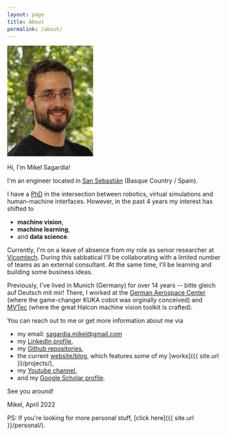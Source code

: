 ```yaml
---
layout: page
title: About
permalink: /about/
---
```


<img src="/assets/mikel_sagardia_big_lowres.jpg" alt="Mikel Sagardia" width="200"/>

Hi, I'm Mikel Sagardia!

I'm an engineer located in [San Sebastián](https://en.wikipedia.org/wiki/San_Sebastián) (Basque Country / Spain).

I have a [PhD](https://elib.dlr.de/132879/) in the intersection between robotics, virtual simulations and human-machine interfaces. However, in the past 4 years my interest has shifted to

- **machine vision**,
- **machine learning**,
- and **data science**.

Currently, I'm on a leave of absence from my role as senior researcher at [Vicomtech](https://www.vicomtech.org/en). During this sabbatical I'll be collaborating with a limited number of teams as an external consultant. At the same time, I'll be learning and building some business ideas.

Previously, I've lived in Munich (Germany) for over 14 years -- bitte gleich auf Deutsch mit mir! There, I worked at the [German Aerospace Center](https://www.dlr.de/rm/en/desktopdefault.aspx/tabid-8017) (where the game-changer KUKA cobot was orginally conceived) and [MVTec](https://www.mvtec.com) (where the great Halcon machine vision toolkit is crafted).

You can reach out to me or get more information about me via 

- my email: [sagardia.mikel@gmail.com](mailto:sagardia.mikel@gmail.com)
- my [LinkedIn profile](https://www.linkedin.com/in/mikel-sagardia/),
- my [Github repositories](https://github.com/mxagar),
- the current [website/blog](https://mikelsagardia.io), which features some of my [works]({{ site.url }}/projects/),
- my [Youtube channel](https://www.youtube.com/channel/UC3OPk0A1X0Hc3_1rNl-AAcw),
- and my [Google Scholar profile](https://scholar.google.com/citations?user=DAP30jYAAAAJ).

See you around!

Mikel,
April 2022

PS: If you're looking for more personal stuff, [click here]({{ site.url }}/personal/).